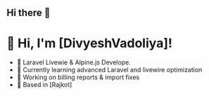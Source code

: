 ## Hi there 👋

# 👋 Hi, I'm [DivyeshVadoliya]!

- 🚀 Laravel Livewie & Alpine.js Develope.
- 🌱 Currently learning advanced Laravel and livewire optimization
- 🎯 Working on billing reports & import fixes
- 🏡 Based in [Rajkot]

<!--
**DivyeshVadoliya/DivyeshVadoliya** is a ✨ _special_ ✨ repository because its `README.md` (this file) appears on your GitHub profile.

Here are some ideas to get you started:

- 🔭 I’m currently working on ...
- 🌱 I’m currently learning ...
- 👯 I’m looking to collaborate on ...
- 🤔 I’m looking for help with ...
- 💬 Ask me about ...
- 📫 How to reach me: ...
- 😄 Pronouns: ...
- ⚡ Fun fact: ...
-->
